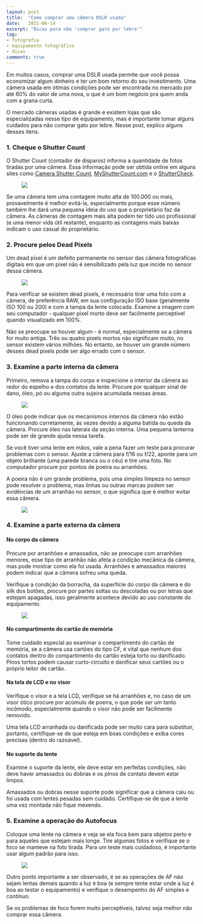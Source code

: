 ```yaml
---
layout: post
title:  "Como comprar uma câmera DSLR usada"
date:   2021-06-14
excerpt: "Dicas para não 'comprar gato por lebre'"
tag:
- fotografia
- equipamento fotográfico
- dicas
comments: true
---
```

Em muitos casos, comprar uma DSLR usada permite que você possa economizar algum dinheiro e ter um bom retorno do seu investimento. Uma câmera usada em ótimas condições pode ser encontrada no mercado por até 60% do valor de uma nova, o que é um bom negócio pra quem anda com a grana curta.

O mercado câmeras usadas é grande e existem lojas que são especializadas nesse tipo de equipamento, mas é importante tomar alguns cuidados para não comprar gato por lebre. Nesse post, explico alguns desses itens.

### 1. Cheque o Shutter Count
O Shutter Count (contador de disparos) informa a quantidade de fotos tiradas por uma câmera. Essa informação pode ser obtida online em alguns sites como <a href="https://www.camerashuttercount.com/" target="_blank">Camera Shutter Count</a>, <a href="http://www.myshuttercount.com/" target="_blank">MyShutterCount.com</a> e o <a href="https://shuttercheck.app/" target="_blank">ShutterCheck</a>.

<figure>
	<img src="https://i.imgur.com/2nc295i.png">
</figure>

Se uma câmera tem uma contagem muito alta de 100.000 ou mais, provavelmente é melhor evitá-la, especialmente porque esse número também lhe dará uma pequena ideia do uso que o proprietário faz da câmera. As câmeras de contagem mais alta podem ter tido uso profissional (e uma menor vida útil restante), enquanto as contagens mais baixas indicam o uso casual do proprietário.

### 2. Procure pelos Dead Pixels
Um dead pixel é um defeito permanente no sensor das câmera fotográficas digitais em que um pixel não é sensibilizado pela luz que incide no sensor dessa câmera.

<figure>
	<img src="https://i.imgur.com/f2YRhWv.jpg">
</figure>

Para verificar se existem dead pixels, é necessário tirar uma foto com a câmera, de preferência RAW, em sua configuração ISO base (geralmente ISO 100 ou 200) e com a tampa da lente colocada. Examine a imagem com seu computador - qualquer pixel morto deve ser facilmente perceptível quando visualizado em 100%.

Não se preocupe se houver algum - é normal, especialmente se a câmera for muito antiga. Três ou quatro pixels mortos não significam muito, no sensor existem vários milhões. No entanto, se houver um grande número desses dead pixels pode ser algo errado com o sensor.

### 3. Examine a parte interna da câmera
Primeiro, remova a tampa do corpo e inspecione o interior da câmera ao redor do espelho e dos contatos da lente. Procure por qualquer sinal de dano, óleo, pó ou alguma outra sujeira acumulada nessas áreas.

<figure>
	<img src="https://i.imgur.com/SPe3trx.png">
</figure>

O óleo pode indicar que os mecanismos internos da câmera não estão funcionando corretamente, às vezes devido a alguma batida ou queda da câmera. Procure óleo nas laterais da seção interna. Uma pequena lanterna pode ser de grande ajuda nessa tarefa.

Se você tiver uma lente em mãos, vale a pena fazer um teste para procurar problemas com o sensor. Ajuste a câmera para f/16 ou f/22, aponte para um objeto brilhante (uma parede branca ou o céu) e tire uma foto. No computador procure por pontos de poeira ou arranhões.

A poeira não é um grande problema, pois uma simples limpeza no sensor pode resolver o problema, mas linhas ou outras marcas podem ser evidências de um arranhão no sensor, o que significa que é melhor evitar essa câmera.

<figure>
	<img src="https://i.imgur.com/McgJxwA.png">
</figure>

### 4. Examine a parte externa da câmera
#### No corpo da câmera
Procure por arranhões e amassados, não se preocupe com arranhões menores, esse tipo de arranhão não afeta a condição mecânica da câmera, mas pode mostrar como ela foi usada. Arranhões e amassados ​​maiores podem indicar que a câmera sofreu uma queda.

Verifique a condição da borracha, da superfície do corpo da câmera e do silk dos botões, procure por partes soltas ou descoladas ou por letras que estejam apagadas, isso geralmente acontece devido ao uso constante do equipamento.

<figure>
    <img src="https://i.imgur.com/jgV3HFb.png">
</figure>

#### No compartimento do cartão de memória
Tome cuidado especial ao examinar o compartimento do cartão de memória, se a câmera usa cartões do tipo CF, é vital que nenhum dos contatos dentro do compartimento do cartão esteja torto ou danificado. Pinos tortos podem causar curto-circuito e danificar seus cartões ou o próprio leitor de cartão.

#### Na tela de LCD e no visor
Verifique o visor e a tela LCD, verifique se há arranhões e, no caso de um visor ótico procure por acúmulo de poeira, o que pode ser um tanto incômodo, especialmente quando o visor não pode ser facilmente removido.

Uma tela LCD arranhada ou danificada pode ser muito cara para substituir, portanto, certifique-se de que esteja em boas condições e exiba cores precisas (dentro do razoável).

#### No suporte da lente
Examine o suporte da lente, ele deve estar em perfeitas condições, não deve haver amassados ​​ou dobras e os pinos de contato devem estar limpos.

Amassados ​ou dobras nesse suporte pode significar que a câmera caiu ou foi usada com lentes pesadas sem cuidado. Certifique-se de que a lente uma vez montada não fique mexendo.

### 5. Examine a operação do Autofocus
Coloque uma lente na câmera e veja se ela foca bem para objetos perto e para aqueles que estejam mais longe. Tire algumas fotos e verifique se o foco se manteve na foto tirada. Para um teste mais cuidadoso, é importante usar algum padrão para isso.

<figure>
	<img src="https://i.imgur.com/KZloQ0l.jpg">
</figure>

Outro ponto importante a ser observado, é se as operações de AF não sejam lentas demais quando a luz é boa (e sempre tente estar onde a luz é boa ao testar o equipamento) e verifique o desempenho do AF simples e contínuo.

Se os problemas de foco forem muito perceptíveis, talvez seja melhor não comprar essa câmera.
